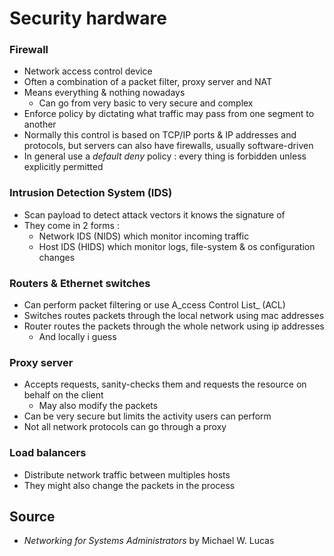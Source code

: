 # Security hardware

### Firewall

* Network access control device
* Often a combination of a packet filter, proxy server and NAT
* Means everything & nothing nowadays
  * Can go from very basic to very secure and complex
* Enforce policy by dictating what traffic may pass from one segment to another
* Normally this control is based on TCP/IP ports & IP addresses and protocols, but servers can also have firewalls, usually software-driven
* In general use a _default deny_ policy : every thing is forbidden unless explicitly permitted

### Intrusion Detection System \(IDS\)

* Scan payload to detect attack vectors it knows the signature of
* They come in 2 forms : 
  * Network IDS \(NIDS\) which monitor incoming traffic
  * Host IDS \(HIDS\) which monitor logs, file-system & os configuration changes

### Routers & Ethernet switches

* Can perform packet filtering or use A_ccess Control List_ \(ACL\)
* Switches routes packets through the local network using mac addresses
* Router routes the packets through the whole network using ip addresses
  * And locally i guess

### Proxy server

* Accepts requests, sanity-checks them and requests the resource on behalf on the client
  * May also modify the packets
* Can be very secure but limits the activity users can perform
* Not all network protocols can go through a proxy

### Load balancers

* Distribute network traffic between multiples hosts
* They might also change the packets in the process

## Source

* _Networking for Systems Administrators_ by Michael W. Lucas

